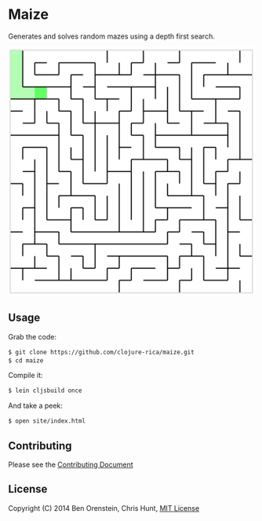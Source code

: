 # Maize

Generates and solves random mazes using a depth first search.

![](images/example-maze.gif)

## Usage

Grab the code:

```bash
$ git clone https://github.com/clojure-rica/maize.git
$ cd maize
```

Compile it:

```bash
$ lein cljsbuild once
```

And take a peek:

```bash
$ open site/index.html
```

## Contributing
Please see the [Contributing
Document](https://github.com/clojure-rica/maize/blob/master/CONTRIBUTING.md)

## License
Copyright (C) 2014 Ben Orenstein, Chris Hunt, [MIT
License](https://github.com/clojure-rica/maize/blob/master/LICENSE.txt)
